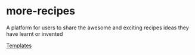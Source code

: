 # more-recipes
A platform for users to share the awesome and exciting recipes ideas they have learnt or invented

[Templates](https://williamolojede.github.io/more-recipes/)